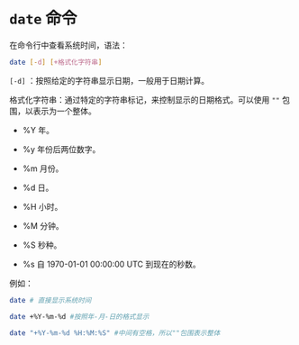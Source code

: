 # `date` 命令

在命令行中查看系统时间，语法：

```bash
date [-d] [+格式化字符串]
```

`[-d]` ：按照给定的字符串显示日期，一般用于日期计算。

格式化字符串：通过特定的字符串标记，来控制显示的日期格式。可以使用 `""` 包围，以表示为一个整体。

- %Y 年。

- %y 年份后两位数字。

- %m 月份。

- %d 日。

- %H 小时。

- %M 分钟。

- %S 秒种。

- %s 自 1970-01-01 00:00:00 UTC 到现在的秒数。

例如：

```bash
date # 直接显示系统时间

date +%Y-%m-%d #按照年-月-日的格式显示

date "+%Y-%m-%d %H:%M:%S" #中间有空格，所以""包围表示整体
```